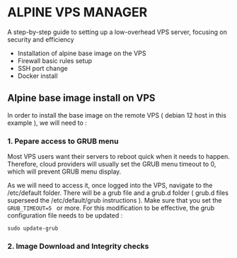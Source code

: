 # ALPINE VPS MANAGER
A step-by-step guide to setting up a low-overhead VPS server, focusing on security and efficiency

- Installation of alpine base image on the VPS
- Firewall basic rules setup
- SSH port change
- Docker install



## Alpine base image install on VPS

In order to install the base image on the remote VPS ( debian 12 host in this example ), we will need to :

### 1. Pepare access to GRUB menu 

Most VPS users want their servers to reboot quick when it needs to happen. Therefore, cloud providers will usually set the GRUB menu timeout to 0, which will prevent GRUB menu display.

As we will need to access it, once logged into the VPS, navigate to the /etc/default folder.
There will be a grub file and a grub.d folder ( grub.d files superseed the /etc/default/grub instructions ). Make sure that you set the ```GRUB_TIMEOUT=5 ``` or more.
For this modification to be effective, the grub configuration file needs to be updated :

```sudo update-grub```



### 2. Image Download and Integrity checks

